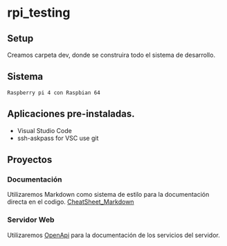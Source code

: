 # **rpi_testing**
## **Setup**
Creamos carpeta dev, donde se construira todo el sistema de desarrollo. 

## **Sistema**
    Raspberry pi 4 con Raspbian 64

## **Aplicaciones pre-instaladas.**
* Visual Studio Code
* ssh-askpass for VSC use git

## **Proyectos**
### **Documentación**
Utilizaremos Markdown como sistema de estilo para la documentación directa en el codigo. 
[CheatSheet_Markdown](https://www.markdownguide.org/cheat-sheet)

### **Servidor Web**
Utilizaremos [OpenApi](https://oai.github.io/Documentation/start-here.html) para la documentación de los servicios del servidor.
